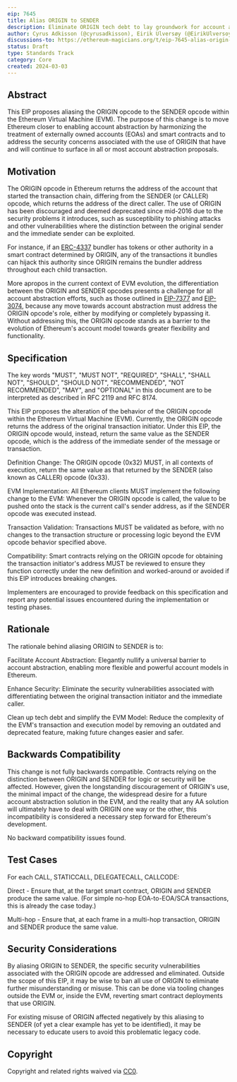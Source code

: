 ```yaml
---
eip: 7645
title: Alias ORIGIN to SENDER
description: Eliminate ORIGIN tech debt to lay groundwork for account abstraction and close security holes
author: Cyrus Adkisson (@cyrusadkisson), Eirik Ulversøy (@EirikUlversoy)
discussions-to: https://ethereum-magicians.org/t/eip-7645-alias-origin-to-sender/19047
status: Draft
type: Standards Track
category: Core
created: 2024-03-03
---
```


## Abstract

This EIP proposes aliasing the ORIGIN opcode to the SENDER opcode within the Ethereum Virtual Machine (EVM). The purpose of this change is to move Ethereum closer to enabling account abstraction by harmonizing the treatment of externally owned accounts (EOAs) and smart contracts and to address the security concerns associated with the use of ORIGIN that have and will continue to surface in all or most account abstraction proposals. 

## Motivation

The ORIGIN opcode in Ethereum returns the address of the account that started the transaction chain, differing from the SENDER (or CALLER) opcode, which returns the address of the direct caller. The use of ORIGIN has been discouraged and deemed deprecated since mid-2016 due to the security problems it introduces, such as susceptibility to phishing attacks and other vulnerabilities where the distinction between the original sender and the immediate sender can be exploited.

For instance, if an [ERC-4337](./eip-4337.md) bundler has tokens or other authority in a smart contract determined by ORIGIN, any of the transactions it bundles can hijack this authority since ORIGIN remains the bundler address throughout each child transaction.

More apropos in the current context of EVM evolution, the differentiation between the ORIGIN and SENDER opcodes presents a challenge for all account abstraction efforts, such as those outlined in [EIP-7377](./eip-7377.md) and [EIP-3074](./eip-3074.md), because any move towards account abstraction must address the ORIGIN opcode's role, either by modifying or completely bypassing it. Without addressing this, the ORIGIN opcode stands as a barrier to the evolution of Ethereum's account model towards greater flexibility and functionality.

## Specification

The key words "MUST", "MUST NOT", "REQUIRED", "SHALL", "SHALL NOT", "SHOULD", "SHOULD NOT", "RECOMMENDED", "NOT RECOMMENDED", "MAY", and "OPTIONAL" in this document are to be interpreted as described in RFC 2119 and RFC 8174.

This EIP proposes the alteration of the behavior of the ORIGIN opcode within the Ethereum Virtual Machine (EVM). Currently, the ORIGIN opcode returns the address of the original transaction initiator. Under this EIP, the ORIGIN opcode would, instead, return the same value as the SENDER opcode, which is the address of the immediate sender of the message or transaction.

Definition Change: The ORIGIN opcode (0x32) MUST, in all contexts of execution, return the same value as that returned by the SENDER (also known as CALLER) opcode (0x33).

EVM Implementation: All Ethereum clients MUST implement the following change to the EVM: Whenever the ORIGIN opcode is called, the value to be pushed onto the stack is the current call's sender address, as if the SENDER opcode was executed instead.

Transaction Validation: Transactions MUST be validated as before, with no changes to the transaction structure or processing logic beyond the EVM opcode behavior specified above.

Compatibility: Smart contracts relying on the ORIGIN opcode for obtaining the transaction initiator's address MUST be reviewed to ensure they function correctly under the new definition and worked-around or avoided if this EIP introduces breaking changes.

Implementers are encouraged to provide feedback on this specification and report any potential issues encountered during the implementation or testing phases.

## Rationale

The rationale behind aliasing ORIGIN to SENDER is to:

Facilitate Account Abstraction: Elegantly nullify a universal barrier to account abstraction, enabling more flexible and powerful account models in Ethereum.

Enhance Security: Eliminate the security vulnerabilities associated with differentiating between the original transaction initiator and the immediate caller.

Clean up tech debt and simplify the EVM Model: Reduce the complexity of the EVM's transaction and execution model by removing an outdated and deprecated feature, making future changes easier and safer.

## Backwards Compatibility

This change is not fully backwards compatible. Contracts relying on the distinction between ORIGIN and SENDER for logic or security will be affected. However, given the longstanding discouragement of ORIGIN's use, the minimal impact of the change, the widespread desire for a future account abstraction solution in the EVM, and the reality that any AA solution will ultimately have to deal with ORIGIN one way or the other, this incompatibility is considered a necessary step forward for Ethereum's development.

No backward compatibility issues found.

## Test Cases

For each CALL, STATICCALL, DELEGATECALL, CALLCODE:

Direct - Ensure that, at the target smart contract, ORIGIN and SENDER produce the same value. (For simple no-hop EOA-to-EOA/SCA transactions, this is already the case today.)

Multi-hop - Ensure that, at each frame in a multi-hop transaction, ORIGIN and SENDER produce the same value.

## Security Considerations

By aliasing ORIGIN to SENDER, the specific security vulnerabilities associated with the ORIGIN opcode are addressed and eliminated. Outside the scope of this EIP, it may be wise to ban all use of ORIGIN to eliminate further misunderstanding or misuse. This can be done via tooling changes outside the EVM or, inside the EVM, reverting smart contract deployments that use ORIGIN.

For existing misuse of ORIGIN affected negatively by this aliasing to SENDER (of yet a clear example has yet to be identified), it may be necessary to educate users to avoid this problematic legacy code.

## Copyright

Copyright and related rights waived via [CC0](../LICENSE.md).
